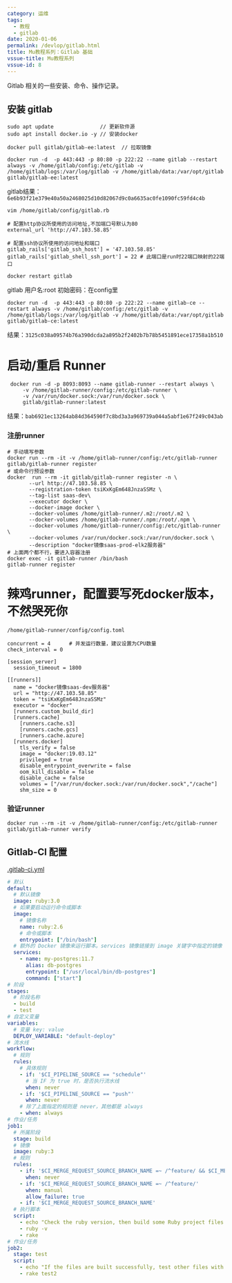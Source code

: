 ```yaml
---
category: 运维
tags:
  - 教程
  - gitlab
date: 2020-01-06
permalink: /devlop/gitlab.html
title: Mu教程系列：Gitlab 基础
vssue-title: Mu教程系列
vssue-id: 8
---
```


Gitlab 相关的一些安装、命令、操作记录。

<!-- more -->

## 安装 gitlab
```shell
sudo apt update               // 更新软件源
sudo apt install docker.io -y // 安装docker

docker pull gitlab/gitlab-ee:latest  // 拉取镜像

docker run -d  -p 443:443 -p 80:80 -p 222:22 --name gitlab --restart always -v /home/gitlab/config:/etc/gitlab -v /home/gitlab/logs:/var/log/gitlab -v /home/gitlab/data:/var/opt/gitlab gitlab/gitlab-ee:latest
```
gitlab结果：`6e6b93f21e379e40a50a2468025d10d82067d9c0a6635ac0fe1090fc59fd4c4b`

```shell
vim /home/gitlab/config/gitlab.rb

# 配置http协议所使用的访问地址,不加端口号默认为80
external_url 'http://47.103.58.85'

# 配置ssh协议所使用的访问地址和端口
gitlab_rails['gitlab_ssh_host'] = '47.103.58.85'
gitlab_rails['gitlab_shell_ssh_port'] = 22 # 此端口是run时22端口映射的22端口

docker restart gitlab
```

gitlab 用户名:root  初始密码：在config里

```shell
docker run -d  -p 443:443 -p 80:80 -p 222:22 --name gitlab-ce --restart always -v /home/gitlab/config:/etc/gitlab -v /home/gitlab/logs:/var/log/gitlab -v /home/gitlab/data:/var/opt/gitlab gitlab/gitlab-ce:latest
```
结果：`3125c038a09574b76a390dcda2a895b2f2402b7b78b5451891ece17358a1b510`

# 启动/重启 Runner
```shell
 docker run -d -p 8093:8093 --name gitlab-runner --restart always \
     -v /home/gitlab-runner/config:/etc/gitlab-runner \
     -v /var/run/docker.sock:/var/run/docker.sock \
     gitlab/gitlab-runner:latest
```
结果：`bab6921ec13264ab84d364590f7c8bd3a3a969739a044a5abf1e67f249c043ab`

### 注册runner

```shell
# 手动填写参数
docker run --rm -it -v /home/gitlab-runner/config:/etc/gitlab-runner gitlab/gitlab-runner register
# 或命令行预设参数
docker  run --rm -it gitlab/gitlab-runner register -n \
       --url http://47.103.58.85 \
       --registration-token tsiKxKgEm648JnzaSSMz \
       --tag-list saas-dev\
       --executor docker \
       --docker-image docker \
       --docker-volumes /home/gitlab-runner/.m2:/root/.m2 \
       --docker-volumes /home/gitlab-runner/.npm:/root/.npm \
       --docker-volumes /home/gitlab-runner/config:/etc/gitlab-runner \
       --docker-volumes /var/run/docker.sock:/var/run/docker.sock \
       --description "docker镜像saas-prod-elk2服务器"
# 上面两个都不行，要进入容器注册
docker exec -it gitlab-runner /bin/bash
gitlab-runner register
```

# 辣鸡runner，配置要写死docker版本，不然哭死你

`/home/gitlab-runner/config/config.toml`

```YML
concurrent = 4      # 并发运行数量，建议设置为CPU数量
check_interval = 0

[session_server]
  session_timeout = 1800

[[runners]]
  name = "docker镜像saas-dev服务器"
  url = "http://47.103.58.85"
  token = "tsiKxKgEm648JnzaSSMz"
  executor = "docker"
  [runners.custom_build_dir]
  [runners.cache]
    [runners.cache.s3]
    [runners.cache.gcs]
    [runners.cache.azure]
  [runners.docker]
    tls_verify = false
    image = "docker:19.03.12"
    privileged = true
    disable_entrypoint_overwrite = false
    oom_kill_disable = false
    disable_cache = false
    volumes = ["/var/run/docker.sock:/var/run/docker.sock","/cache"]
    shm_size = 0
```

### 验证runner

```shell
docker run --rm -it -v /home/gitlab-runner/config:/etc/gitlab-runner gitlab/gitlab-runner verify
```

## Gitlab-CI 配置

[.gitlab-ci.yml][0]

```yml
# 默认
default:
  # 默认镜像
  image: ruby:3.0
  # 如果要启动运行命令或脚本
  image:
    # 镜像名称
    name: ruby:2.6
    # 命令或脚本
    entrypoint: ["/bin/bash"]
  # 额外的 Docker 镜像来运行脚本。services 镜像链接到 image 关键字中指定的镜像
  services:
    - name: my-postgres:11.7
      alias: db-postgres
      entrypoint: ["/usr/local/bin/db-postgres"]
      command: ["start"]
# 阶段
stages:
  # 阶段名称
  - build
  - test
# 自定义变量
variables:
  # 变量 key: value
  DEPLOY_VARIABLE: "default-deploy"
# 流水线
workflow:
  # 规则
  rules:
    # 具体规则
    - if: '$CI_PIPELINE_SOURCE == "schedule"'
      # 当 IF 为 true 时，是否执行流水线
      when: never
    - if: '$CI_PIPELINE_SOURCE == "push"'
      when: never
    # 除了上面指定的规则是 never，其他都是 always
    - when: always
# 作业/任务
job1:
  # 所属阶段
  stage: build
  # 镜像
  image: ruby:3
  # 规则
  rules:
    - if: '$CI_MERGE_REQUEST_SOURCE_BRANCH_NAME =~ /^feature/ && $CI_MERGE_REQUEST_TARGET_BRANCH_NAME != $CI_DEFAULT_BRANCH'
      when: never
    - if: '$CI_MERGE_REQUEST_SOURCE_BRANCH_NAME =~ /^feature/'
      when: manual
      allow_failure: true
    - if: '$CI_MERGE_REQUEST_SOURCE_BRANCH_NAME'
  # 执行脚本
  script:
    - echo "Check the ruby version, then build some Ruby project files:"
    - ruby -v
    - rake
# 作业/任务
job2:
  stage: test
  script:
    - echo "If the files are built successfully, test other files with a different command:"
    - rake test2

```



[0]:https://docs.gitlab.cn/jh/ci/yaml/index.html
[1]:https://docs.docker.com/engine/reference/commandline/push/
[1]:https://jihulab.com/gitlab-cn/gitlab/-/tree/master/.gitlab/ci